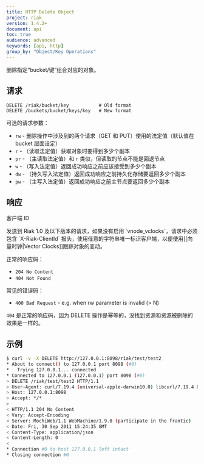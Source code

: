 ```yaml
---
title: HTTP Delete Object
project: riak
version: 1.4.2+
document: api
toc: true
audience: advanced
keywords: [api, http]
group_by: "Object/Key Operations"
---
```


删除指定“bucket/键”组合对应的对象。

## 请求

```
DELETE /riak/bucket/key           # Old format
DELETE /buckets/bucket/keys/key   # New format
```

可选的请求参数：

* `rw` - 删除操作中涉及到的两个请求（GET 和 PUT）使用的法定值（默认值在 bucket 层面设定）
* `r` - （读取法定值）获取对象时要得到多少个副本
* `pr` - （主读取法定值）和 `r` 类似，但读取的节点不能是回退节点
* `w` - （写入法定值）返回成功响应之前应该接受到多少个副本
* `dw` - （持久写入法定值）返回成功响应之前持久化存储要返回多少个副本
* `pw` - （主写入法定值）返回成功响应之前主节点要返回多少个副本

## 响应

<div class="note">
<div class="title">客户端 ID</div>
<p>发送到 Riak 1.0 及以下版本的请求，如果没有启用 `vnode_vclocks`，请求中必须包含 `X-Riak-ClientId` 报头，使用任意的字符串唯一标识客户端，以便使用[[向量时钟|Vector Clocks]]跟踪对象的变动。</p>
</div>

正常的响应码：

* `204 No Content`
* `404 Not Found`

常见的错误码：

* `400 Bad Request` - e.g. when rw parameter is invalid (> N)

`404` 是正常的响应码，因为 DELETE 操作是幂等的，没找到资源和资源被删除的效果是一样的。

## 示例

```bash
$ curl -v -X DELETE http://127.0.0.1:8098/riak/test/test2
* About to connect() to 127.0.0.1 port 8098 (#0)
*   Trying 127.0.0.1... connected
* Connected to 127.0.0.1 (127.0.0.1) port 8098 (#0)
> DELETE /riak/test/test2 HTTP/1.1
> User-Agent: curl/7.19.4 (universal-apple-darwin10.0) libcurl/7.19.4 OpenSSL/0.9.8l zlib/1.2.3
> Host: 127.0.0.1:8098
> Accept: */*
>
< HTTP/1.1 204 No Content
< Vary: Accept-Encoding
< Server: MochiWeb/1.1 WebMachine/1.9.0 (participate in the frantic)
< Date: Fri, 30 Sep 2011 15:24:35 GMT
< Content-Type: application/json
< Content-Length: 0
<
* Connection #0 to host 127.0.0.1 left intact
* Closing connection #0
```
